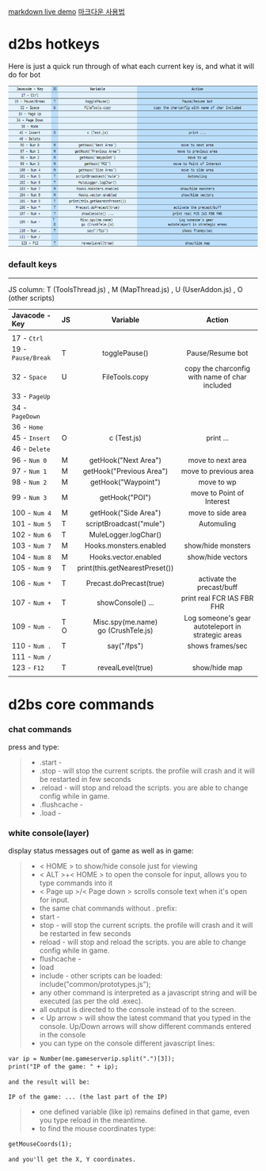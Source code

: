 [1]: https://markdown-here.com/livedemo.html
[markdown live demo][1] [마크다운 사용법](https://dooray.com/htmls/guides/markdown_ko_KR.html)

# d2bs hotkeys

Here is just a quick run through of what each current key is, and what it will do for bot

![Alt text](/image/defaultkey.png "d2bs default key")

### default keys

---
JS column: T (ToolsThread.js) , M (MapThread.js) , U (UserAddon.js) , O (other scripts)

| __Javacode - Key__ | __JS__ | __Variable__ | __Action__ |
|:---|---|:---:|:---:|
|   |   |   |   |
| 17 - `Ctrl` |   |   |   |
| 19 - `Pause/Break`  | T | togglePause() | Pause/Resume bot |
| 32 - `Space` | U | FileTools.copy | copy the charconfig with name of char included |
| 33 - `PageUp` |   |   |   |
| 34 - `PageDown` |   |   |   |
| 36 - `Home` |   |   |   |
| 45 - `Insert` | O | c (Test.js) | print ... |
| 46 - `Delete` |   |   |   |
| 96 - `Num 0` | M | getHook("Next Area") | move to next area |
| 97 - `Num 1` | M | getHook("Previous Area") | move to previous area |
| 98 - `Num 2` | M | getHook("Waypoint") | move to wp |
| 99 - `Num 3` | M | getHook("POI") | move to Point of Interest |
| 100 - `Num 4` | M | getHook("Side Area") | move to side area |
| 101 - `Num 5` | T | scriptBroadcast("mule") | Automuling |
| 102 - `Num 6` | T | MuleLogger.logChar() |   |
| 103 - `Num 7` | M | Hooks.monsters.enabled | show/hide monsters |
| 104 - `Num 8` | M | Hooks.vector.enabled | show/hide vectors |
| 105 - `Num 9` | T | print(this.getNearestPreset()) |   |
| 106 - `Num *` | T | Precast.doPrecast(true) | activate the precast/buff |
| 107 - `Num +` | T | showConsole() ... | print real FCR IAS FBR FHR |
| 109 - `Num -` | T <br/> O | Misc.spy(me.name) <br/> go (CrushTele.js) | Log someone's gear <br/> autoteleport in strategic areas |
| 110 - `Num .` | T | say("/fps") | shows frames/sec |
| 111 - `Num /` |   |   |   |
| 123 - `F12`  | T | revealLevel(true) | show/hide map |
|   |   |   |   |

# d2bs core commands

### chat commands

press and type:

> * .start -
> * .stop - will stop the current scripts. the profile will crash and it will be restarted in few seconds
> * .reload - will stop and reload the scripts. you are able to change config while in game.
> * .flushcache -
> * .load -

### white console(layer)

display status messages out of game as well as in game:

> * < HOME > to show/hide console just for viewing
> * < ALT >+< HOME > to open the console for input, allows you to type commands into it
> * < Page up >/< Page down > scrolls console text when it's open for input.
> * the same chat commands without . prefix:
> * start -
> * stop - will stop the current scripts. the profile will crash and it will be restarted in few seconds
> * reload - will stop and reload the scripts. you are able to change config while in game.
> * flushcache -
> * load
> * include - other scripts can be loaded: include("common/prototypes.js");
> * any other command is interpreted as a javascript string and will be executed (as per the old .exec).
> * all output is directed to the console instead of to the screen.
> * < Up arrow > will show the latest command that you typed in the console. Up/Down arrows will show different commands entered in the console
> * you can type on the console different javascript lines:

    var ip = Number(me.gameserverip.split(".")[3]);
    print("IP of the game: " + ip);

``` and the result will be: ```

    IP of the game: ... (the last part of the IP)

> * one defined variable (like ip) remains defined in that game, even you type reload in the meantime.
> * to find the mouse coordinates type:

    getMouseCoords(1);

``` and you'll get the X, Y coordinates. ```

